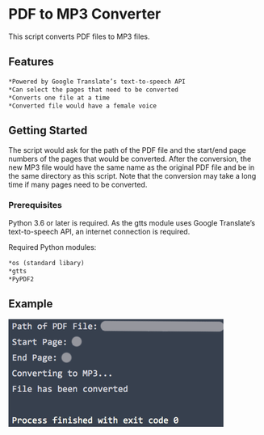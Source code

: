 # PDF to MP3 Converter

This script converts PDF files to MP3 files. 

## Features
    *Powered by Google Translate’s text-to-speech API
    *Can select the pages that need to be converted
    *Converts one file at a time
    *Converted file would have a female voice
    
## Getting Started

The script would ask for the path of the PDF file and the start/end page numbers of the pages that would be converted.
  After the conversion, the new MP3 file would have the same name as the original PDF file and be in the same directory as this script.
  Note that the conversion may take a long time if many pages need to be converted.  

### Prerequisites
Python 3.6 or later is required.  As the gtts module uses Google Translate’s text-to-speech API, an internet connection is required.

Required Python modules:

    *os (standard libary)
    *gtts
    *PyPDF2 

## Example
![Image](Screenshot_1.png)




